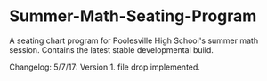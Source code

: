 # Summer-Math-Seating-Program
A seating chart program for Poolesville High School's summer math session. Contains the latest stable developmental build.

Changelog:
5/7/17: Version 1. file drop implemented.
